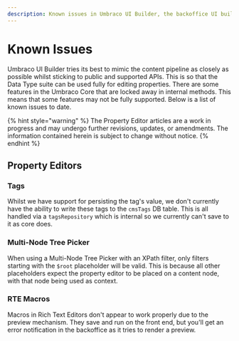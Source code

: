 ```yaml
---
description: Known issues in Umbraco UI Builder, the backoffice UI builder for Umbraco.
---
```


# Known Issues

Umbraco UI Builder tries its best to mimic the content pipeline as closely as possible whilst sticking to public and supported APIs. This is so that the Data Type suite can be used fully for editing properties. There are some features in the Umbraco Core that are locked away in internal methods. This means that some features may not be fully supported. Below is a list of known issues to date.

{% hint style="warning" %}
The Property Editor articles are a work in progress and may undergo further revisions, updates, or amendments. The information contained herein is subject to change without notice.
{% endhint %}

## Property Editors

### Tags

Whilst we have support for persisting the tag's value, we don't currently have the ability to write these tags to the `cmsTags` DB table. This is all handled via a `tagsRepository` which is internal so we currently can't save to it as core does.

### Multi-Node Tree Picker

When using a Multi-Node Tree Picker with an XPath filter, only filters starting with the `$root` placeholder will be valid. This is because all other placeholders expect the property editor to be placed on a content node, with that node being used as context.

### RTE Macros

Macros in Rich Text Editors don't appear to work properly due to the preview mechanism. They save and run on the front end, but you'll get an error notification in the backoffice as it tries to render a preview.
